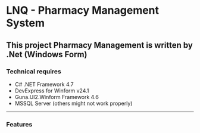 # LNQ - Pharmacy Management System
This project Pharmacy Management is written by .Net (Windows Form)
----
### Technical requires
- C# .NET Framework 4.7
- DevExpress for Winform v24.1
- Guna.UI2.Winform Framework 4.6
- MSSQL Server (others might not work properly)
----
### Features